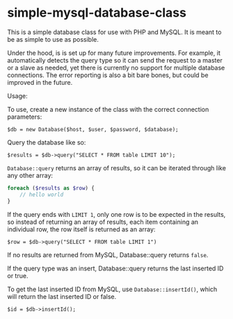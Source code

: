 simple-mysql-database-class
===========================

This is a simple database class for use with PHP and MySQL. It is meant to be as simple to use as possible.

Under the hood, is is set up for many future improvements. For example, it automatically detects the query type so it can send the request to a master or a slave as needed, yet there is currently no support for multiple database connections. The error reporting is also a bit bare bones, but could be improved in the future.

Usage:

To use, create a new instance of the class with the correct connection parameters:

`$db = new Database($host, $user, $password, $database);`

Query the database like so:

`$results = $db->query("SELECT * FROM table LIMIT 10");`

`Database::query` returns an array of results, so it can be iterated through like any other array:

```php
foreach ($results as $row) {
	// hello world
}
```

If the query ends with `LIMIT 1`, only one row is to be expected in the results, so instead of returning an array of results, each item containing an individual row, the row itself is returned as an array:

`$row = $db->query("SELECT * FROM table LIMIT 1")`

If no results are returned from MySQL, Database::query returns `false`.

If the query type was an insert, Database::query returns the last inserted ID or true.

To get the last inserted ID from MySQL, use `Database::insertId()`, which will return the last inserted ID or false.

`$id = $db->insertId();`